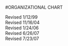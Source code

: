 <!-- Mirrored from www.neola.com/springboro-oh/search/policies/po1101.htm by HTTrack Website Copier/3.x [XR&CO'2013][, Sun, 09 Jun 2013 18:21:06 GMT -->
#ORGANIZATIONAL CHART
Revised 1/12/99   
Revised 11/16/04   
Revised 1/24/06   
Revised 6/26/07   
Revised 7/23/07
